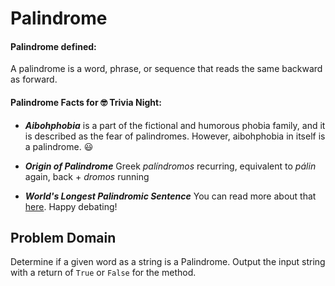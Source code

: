 # Palindrome

#### Palindrome defined: 
A palindrome is a word, phrase, or sequence that reads the same backward as forward.

#### Palindrome Facts for :nerd_face: Trivia Night:
* ***Aibohphobia*** is a part of the fictional and humorous phobia family, and it is described as the fear of palindromes. However, aibohphobia in itself is a palindrome. :smiley:

* ***Origin of Palindrome***
Greek *palíndromos* recurring, equivalent to *pálin* again, back + *dromos* running

* ***World's Longest Palindromic Sentence***
You can read more about that [here](http://norvig.com/palindrome.html). Happy debating! 

## Problem Domain
Determine if a given word as a string is a Palindrome. Output the input string with a return of `True` or `False` for the method.